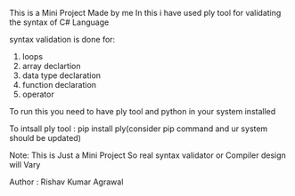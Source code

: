 This is a Mini Project Made by me
In this i have used ply tool for validating the syntax of C#  Language 

syntax validation is done for:
1. loops
2. array declartion
3. data type declaration
4. function declaration
5. operator

To run this you need to have ply tool and python in your system installed

To intsall ply tool : pip install ply(consider pip command and ur system should be updated)

Note: This is Just a Mini Project So real syntax validator or Compiler design will Vary

Author : Rishav Kumar Agrawal
